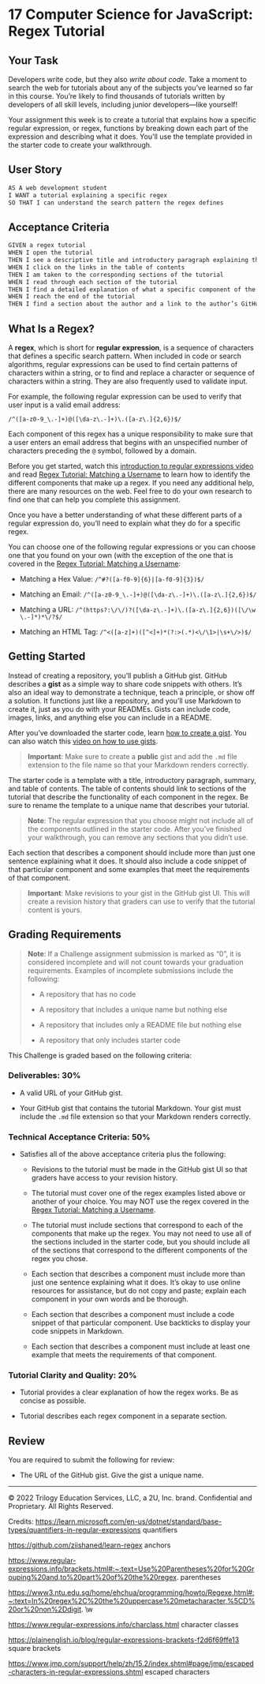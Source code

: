 # 17 Computer Science for JavaScript: Regex Tutorial

## Your Task

Developers write code, but they also *write about code*. Take a moment to search the web for tutorials about any of the subjects you’ve learned so far in this course. You’re likely to find thousands of tutorials written by developers of all skill levels, including junior developers&mdash;like yourself!

Your assignment this week is to create a tutorial that explains how a specific regular expression, or regex, functions by breaking down each part of the expression and describing what it does. You'll use the template provided in the starter code to create your walkthrough.

## User Story

```md
AS A web development student
I WANT a tutorial explaining a specific regex
SO THAT I can understand the search pattern the regex defines
```

## Acceptance Criteria

```md
GIVEN a regex tutorial
WHEN I open the tutorial
THEN I see a descriptive title and introductory paragraph explaining the purpose of the tutorial, a summary describing the regex featured in the tutorial, a table of contents linking to different sections that break down each component of the regex and explain what it does, and a section about the author with a link to the author’s GitHub profile
WHEN I click on the links in the table of contents
THEN I am taken to the corresponding sections of the tutorial
WHEN I read through each section of the tutorial
THEN I find a detailed explanation of what a specific component of the regex does
WHEN I reach the end of the tutorial
THEN I find a section about the author and a link to the author’s GitHub profile
```

## What Is a Regex?

A **regex**, which is short for **regular expression**, is a sequence of characters that defines a specific search pattern. When included in code or search algorithms, regular expressions can be used to find certain patterns of characters within a string, or to find and replace a character or sequence of characters within a string. They are also frequently used to validate input. 

For example, the following regular expression can be used to verify that user input is a valid email address:

`/^([a-z0-9_\.-]+)@([\da-z\.-]+)\.([a-z\.]{2,6})$/`

Each component of this regex has a unique responsibility to make sure that a user enters an email address that begins with an unspecified number of characters preceding the `@` symbol, followed by a domain.

Before you get started, watch this [introduction to regular expressions video](https://youtu.be/7DG3kCDx53c) and read [Regex Tutorial: Matching a Username](https://coding-boot-camp.github.io/full-stack/computer-science/regex-tutorial) to learn how to identify the different components that make up a regex. If you need any additional help, there are many resources on the web. Feel free to do your own research to find one that can help you complete this assignment.

Once you have a better understanding of what these different parts of a regular expression do, you’ll need to explain what they do for a specific regex.

You can choose one of the following regular expressions or you can choose one that you found on your own (with the exception of the one that is covered in the [Regex Tutorial: Matching a Username](https://coding-boot-camp.github.io/full-stack/computer-science/regex-tutorial):

* Matching a Hex Value: `/^#?([a-f0-9]{6}|[a-f0-9]{3})$/`

* Matching an Email: `/^([a-z0-9_\.-]+)@([\da-z\.-]+)\.([a-z\.]{2,6})$/`

* Matching a URL: `/^(https?:\/\/)?([\da-z\.-]+)\.([a-z\.]{2,6})([\/\w \.-]*)*\/?$/`

* Matching an HTML Tag: `/^<([a-z]+)([^<]+)*(?:>(.*)<\/\1>|\s+\/>)$/`

## Getting Started

Instead of creating a repository, you’ll publish a GitHub gist. GitHub describes a **gist** as a simple way to share code snippets with others. It’s also an ideal way to demonstrate a technique, teach a principle, or show off a solution. It functions just like a repository, and you’ll use Markdown to create it, just as you do with your READMEs. Gists can include code, images, links, and anything else you can include in a README.

After you’ve downloaded the starter code, learn [how to create a gist](https://help.github.com/en/github/writing-on-github/creating-gists). You can also watch this [video on how to use gists](https://www.youtube.com/watch?v=wc2NlcWjQHw).

> **Important**: Make sure to create a **public** gist and add the `.md` file extension to the file name so that your Markdown renders correctly.

The starter code is a template with a title, introductory paragraph, summary, and table of contents. The table of contents should link to sections of the tutorial that describe the functionality of each component in the regex. Be sure to rename the template to a unique name that describes your tutorial.

> **Note**: The regular expression that you choose might not include all of the components outlined in the starter code. After you’ve finished your walkthrough, you can remove any sections that you didn’t use.

Each section that describes a component should include more than just one sentence explaining what it does. It should also include a code snippet of that particular component and some examples that meet the requirements of that component.

> **Important**: Make revisions to your gist in the GitHub gist UI. This will create a revision history that graders can use to verify that the tutorial content is yours.

## Grading Requirements

> **Note**: If a Challenge assignment submission is marked as “0”, it is considered incomplete and will not count towards your graduation requirements. Examples of incomplete submissions include the following:
>
> * A repository that has no code
>
> * A repository that includes a unique name but nothing else
>
> * A repository that includes only a README file but nothing else
>
> * A repository that only includes starter code

This Challenge is graded based on the following criteria:

### Deliverables: 30%

* A valid URL of your GitHub gist.

* Your GitHub gist that contains the tutorial Markdown. Your gist must include the `.md` file extension so that your Markdown renders correctly.

### Technical Acceptance Criteria: 50%

* Satisfies all of the above acceptance criteria plus the following:

    * Revisions to the tutorial must be made in the GitHub gist UI so that graders have access to your revision history.

    * The tutorial must cover one of the regex examples listed above or another of your choice. You may NOT use the regex covered in the [Regex Tutorial: Matching a Username](https://coding-boot-camp.github.io/full-stack/computer-science/regex-tutorial).

    * The tutorial must include sections that correspond to each of the components that make up the regex. You may not need to use all of the sections included in the starter code, but you should include all of the sections that correspond to the different components of the regex you chose.

    * Each section that describes a component must include more than just one sentence explaining what it does. It’s okay to use online resources for assistance, but do not copy and paste; explain each component in your own words and be thorough.

    * Each section that describes a component must include a code snippet of that particular component. Use backticks to display your code snippets in Markdown.

    * Each section that describes a component must include at least one example that meets the requirements of that component.

### Tutorial Clarity and Quality: 20%

* Tutorial provides a clear explanation of how the regex works. Be as concise as possible.

* Tutorial describes each regex component in a separate section.

## Review

You are required to submit the following for review:

* The URL of the GitHub gist. Give the gist a unique name.

---

© 2022 Trilogy Education Services, LLC, a 2U, Inc. brand. Confidential and Proprietary. All Rights Reserved.

Credits:
https://learn.microsoft.com/en-us/dotnet/standard/base-types/quantifiers-in-regular-expressions
quantifiers

https://github.com/ziishaned/learn-regex
anchors

https://www.regular-expressions.info/brackets.html#:~:text=Use%20Parentheses%20for%20Grouping%20and,to%20part%20of%20the%20regex.
parentheses

https://www3.ntu.edu.sg/home/ehchua/programming/howto/Regexe.html#:~:text=In%20regex%2C%20the%20uppercase%20metacharacter,%5CD%20or%20non%2Ddigit.
\w

https://www.regular-expressions.info/charclass.html
character classes

https://plainenglish.io/blog/regular-expressions-brackets-f2d6f69ffe13
square brackets

https://www.jmp.com/support/help/zh/15.2/index.shtml#page/jmp/escaped-characters-in-regular-expressions.shtml
escaped characters


